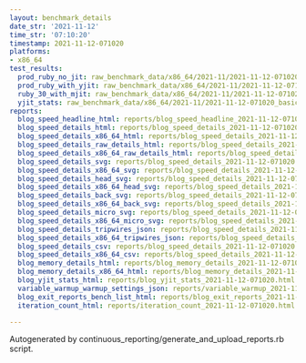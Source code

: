 ```yaml
---
layout: benchmark_details
date_str: '2021-11-12'
time_str: '07:10:20'
timestamp: 2021-11-12-071020
platforms:
- x86_64
test_results:
  prod_ruby_no_jit: raw_benchmark_data/x86_64/2021-11/2021-11-12-071020_basic_benchmark_prod_ruby_no_jit.json
  prod_ruby_with_yjit: raw_benchmark_data/x86_64/2021-11/2021-11-12-071020_basic_benchmark_prod_ruby_with_yjit.json
  ruby_30_with_mjit: raw_benchmark_data/x86_64/2021-11/2021-11-12-071020_basic_benchmark_ruby_30_with_mjit.json
  yjit_stats: raw_benchmark_data/x86_64/2021-11/2021-11-12-071020_basic_benchmark_yjit_stats.json
reports:
  blog_speed_headline_html: reports/blog_speed_headline_2021-11-12-071020.html
  blog_speed_details_html: reports/blog_speed_details_2021-11-12-071020.html
  blog_speed_details_x86_64_html: reports/blog_speed_details_2021-11-12-071020.x86_64.html
  blog_speed_details_raw_details_html: reports/blog_speed_details_2021-11-12-071020.raw_details.html
  blog_speed_details_x86_64_raw_details_html: reports/blog_speed_details_2021-11-12-071020.x86_64.raw_details.html
  blog_speed_details_svg: reports/blog_speed_details_2021-11-12-071020.svg
  blog_speed_details_x86_64_svg: reports/blog_speed_details_2021-11-12-071020.x86_64.svg
  blog_speed_details_head_svg: reports/blog_speed_details_2021-11-12-071020.head.svg
  blog_speed_details_x86_64_head_svg: reports/blog_speed_details_2021-11-12-071020.x86_64.head.svg
  blog_speed_details_back_svg: reports/blog_speed_details_2021-11-12-071020.back.svg
  blog_speed_details_x86_64_back_svg: reports/blog_speed_details_2021-11-12-071020.x86_64.back.svg
  blog_speed_details_micro_svg: reports/blog_speed_details_2021-11-12-071020.micro.svg
  blog_speed_details_x86_64_micro_svg: reports/blog_speed_details_2021-11-12-071020.x86_64.micro.svg
  blog_speed_details_tripwires_json: reports/blog_speed_details_2021-11-12-071020.tripwires.json
  blog_speed_details_x86_64_tripwires_json: reports/blog_speed_details_2021-11-12-071020.x86_64.tripwires.json
  blog_speed_details_csv: reports/blog_speed_details_2021-11-12-071020.csv
  blog_speed_details_x86_64_csv: reports/blog_speed_details_2021-11-12-071020.x86_64.csv
  blog_memory_details_html: reports/blog_memory_details_2021-11-12-071020.html
  blog_memory_details_x86_64_html: reports/blog_memory_details_2021-11-12-071020.x86_64.html
  blog_yjit_stats_html: reports/blog_yjit_stats_2021-11-12-071020.html
  variable_warmup_warmup_settings_json: reports/variable_warmup_2021-11-12-071020.warmup_settings.json
  blog_exit_reports_bench_list_html: reports/blog_exit_reports_2021-11-12-071020.bench_list.html
  iteration_count_html: reports/iteration_count_2021-11-12-071020.html

---
```

Autogenerated by continuous_reporting/generate_and_upload_reports.rb script.
